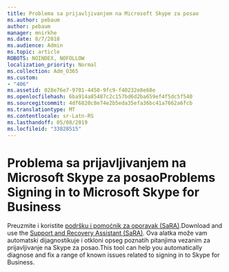 ```yaml
---
title: Problema sa prijavljivanjem na Microsoft Skype za posao
ms.author: pebaum
author: pebaum
manager: mnirkhe
ms.date: 8/7/2018
ms.audience: Admin
ms.topic: article
ROBOTS: NOINDEX, NOFOLLOW
localization_priority: Normal
ms.collection: Adm_O365
ms.custom:
- "406"
ms.assetid: 028e76e7-9701-4450-9fc9-f40232e8e68e
ms.openlocfilehash: 6ba914a85487c2c157bd6d2ba659ef4f5dc5f540
ms.sourcegitcommit: 4df6820c8e74e2b5eda35efa36bc41a7662a6fcb
ms.translationtype: MT
ms.contentlocale: sr-Latn-RS
ms.lasthandoff: 05/08/2019
ms.locfileid: "33828515"
---
```

# <a name="problems-signing-in-to-microsoft-skype-for-business"></a><span data-ttu-id="7f122-102">Problema sa prijavljivanjem na Microsoft Skype za posao</span><span class="sxs-lookup"><span data-stu-id="7f122-102">Problems Signing in to Microsoft Skype for Business</span></span>

<span data-ttu-id="7f122-103">Preuzmite i koristite [podršku i pomoćnik za oporavak (SaRA)](https://aka.ms/SaRA-SkypeForBusinessSignIn).</span><span class="sxs-lookup"><span data-stu-id="7f122-103">Download and use the [Support and Recovery Assistant (SaRA)](https://aka.ms/SaRA-SkypeForBusinessSignIn).</span></span> <span data-ttu-id="7f122-104">Ova alatka može vam automatski dijagnostikuje i otkloni opseg poznatih pitanjima vezanim za prijavljivanje na Skype za posao.</span><span class="sxs-lookup"><span data-stu-id="7f122-104">This tool can help you automatically diagnose and fix a range of known issues related to signing in to Skype for Business.</span></span>